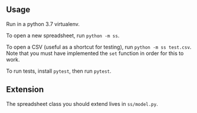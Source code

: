## Usage

Run in a python 3.7 virtualenv.

To open a new spreadsheet, run `python -m ss`.

To open a CSV (useful as a shortcut for testing), run `python -m ss test.csv`.
Note that you must have implemented the `set` function in order for this to
work.

To run tests, install `pytest`, then run `pytest`.

## Extension

The spreadsheet class you should extend lives in `ss/model.py`.
